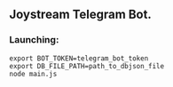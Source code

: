 ## Joystream Telegram Bot.

### Launching:

```
export BOT_TOKEN=telegram_bot_token
export DB_FILE_PATH=path_to_dbjson_file
node main.js
```
